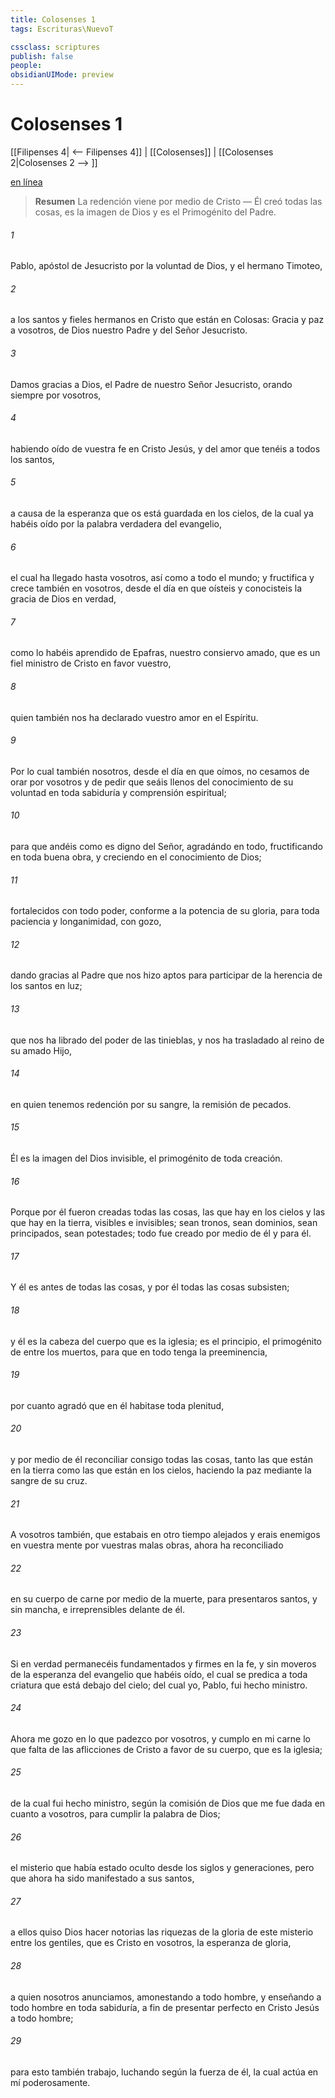 ```yaml
---
title: Colosenses 1
tags: Escrituras\NuevoT

cssclass: scriptures
publish: false
people:
obsidianUIMode: preview
---
```


# Colosenses 1
[[Filipenses 4| <-- Filipenses 4]] | [[Colosenses]] | [[Colosenses 2|Colosenses 2 --> ]]

[en línea](https://churchofjesuschrist.org/study/scriptures/nt/col/1?lang=spa)

> __Resumen__
La redención viene por medio de Cristo — Él creó todas las cosas, es la imagen de Dios y es el Primogénito del Padre.

###### 1 
Pablo, apóstol de Jesucristo por la voluntad de Dios, y el hermano Timoteo,

###### 2 
a los santos y fieles hermanos en Cristo que están en Colosas: Gracia y paz a vosotros, de Dios nuestro Padre y del Señor Jesucristo.

###### 3 
Damos gracias a Dios, el Padre de nuestro Señor Jesucristo, orando siempre por vosotros,

###### 4 
habiendo oído de vuestra fe en Cristo Jesús, y del amor que tenéis a todos los santos,

###### 5 
a causa de la esperanza que os está guardada en los cielos, de la cual ya habéis oído por la palabra verdadera del evangelio,

###### 6 
el cual ha llegado hasta vosotros, así como a todo el mundo; y fructifica y crece también en vosotros, desde el día en que oísteis y conocisteis la gracia de Dios en verdad,

###### 7 
como lo habéis aprendido de Epafras, nuestro consiervo amado, que es un fiel ministro de Cristo en favor vuestro,

###### 8 
quien también nos ha declarado vuestro amor en el Espíritu.

###### 9 
Por lo cual también nosotros, desde el día en que  oímos, no cesamos de orar por vosotros y de pedir que seáis llenos del conocimiento de su voluntad en toda sabiduría y comprensión espiritual;

###### 10 
para que andéis como es digno del Señor, agradándo en todo, fructificando en toda buena obra, y creciendo en el conocimiento de Dios;

###### 11 
fortalecidos con todo poder, conforme a la potencia de su gloria, para toda paciencia y longanimidad, con gozo,

###### 12 
dando gracias al Padre que nos hizo aptos para participar de la herencia de los santos en luz;

###### 13 
que nos ha librado del poder de las tinieblas, y nos ha trasladado al reino de su amado Hijo,

###### 14 
en quien tenemos redención por su sangre, la remisión de pecados.

###### 15 
Él es la imagen del Dios invisible, el primogénito de toda creación.

###### 16 
Porque por él fueron creadas todas las cosas, las que hay en los cielos y las que hay en la tierra, visibles e invisibles; sean tronos, sean dominios, sean principados, sean potestades; todo fue creado por medio de él y para él.

###### 17 
Y él es antes de todas las cosas, y por él todas las cosas subsisten;

###### 18 
y él es la cabeza del cuerpo que es la iglesia;  es el principio, el primogénito de entre los muertos, para que en todo tenga la preeminencia,

###### 19 
por cuanto agradó  que en él habitase toda plenitud,

###### 20 
y por medio de él reconciliar consigo todas las cosas, tanto las que están en la tierra como las que están en los cielos, haciendo la paz mediante la sangre de su cruz.

###### 21 
A vosotros también, que estabais en otro tiempo alejados y erais enemigos en vuestra mente por vuestras malas obras, ahora  ha reconciliado

###### 22 
en su cuerpo de carne por medio de la muerte, para presentaros santos, y sin mancha, e irreprensibles delante de él.

###### 23 
Si en verdad permanecéis fundamentados y firmes en la fe, y sin moveros de la esperanza del evangelio que habéis oído, el cual se predica a toda criatura que está debajo del cielo; del cual yo, Pablo, fui hecho ministro.

###### 24 
Ahora me gozo en lo que padezco por vosotros, y cumplo en mi carne lo que falta de las aflicciones de Cristo a favor de su cuerpo, que es la iglesia;

###### 25 
de la cual fui hecho ministro, según la comisión de Dios que me fue dada en cuanto a vosotros, para cumplir la palabra de Dios;

###### 26 
 el misterio que había estado oculto desde los siglos y generaciones, pero que ahora ha sido manifestado a sus santos,

###### 27 
a ellos quiso Dios hacer notorias las riquezas de la gloria de este misterio entre los gentiles, que es Cristo en vosotros, la esperanza de gloria,

###### 28 
a quien nosotros anunciamos, amonestando a todo hombre, y enseñando a todo hombre en toda sabiduría, a fin de presentar perfecto en Cristo Jesús a todo hombre;

###### 29 
para esto también trabajo, luchando según la fuerza de él, la cual actúa en mí poderosamente.

